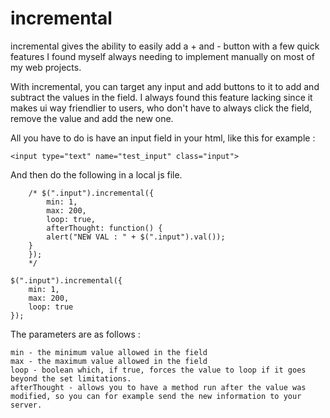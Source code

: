 # incremental
incremental gives the ability to easily add a + and - button with a few quick features I found myself always needing to implement manually on most of my web projects.

With incremental, you can target any input and add buttons to it to add and subtract the values in the field.
I always found this feature lacking since it makes ui way friendlier to users, who don't have to always click the field, remove the value
and add the new one.

All you have to do is have an input field in your html, like this for example : 

    <input type="text" name="test_input" class="input">
    
And then do the following in a local js file.

        /* $(".input").incremental({
    		min: 1,
    		max: 200,
    		loop: true,
    		afterThought: function() {
            alert("NEW VAL : " + $(".input").val());
    	}
    	});
    	*/
    
    $(".input").incremental({
		min: 1,
		max: 200,
		loop: true
	});
    
The parameters are as follows :

    min - the minimum value allowed in the field
    max - the maximum value allowed in the field
    loop - boolean which, if true, forces the value to loop if it goes beyond the set limitations.
    afterThought - allows you to have a method run after the value was modified, so you can for example send the new information to your server.
